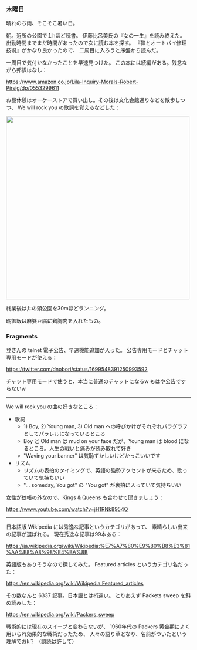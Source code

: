 ### 木曜日

晴れのち雨、そこそこ暑い日。

朝。近所の公園で１hほど読書。
伊藤比呂美氏の『女の一生』を読み終えた。
出勤時間までまだ時間があったので次に読む本を探す。
『禅とオートバイ修理技術』がかなり良かったので、
二周目に入ろうと序盤から読んだ。

一周目で気付かなかったことを早速見つけた。
この本には続編がある。残念ながら邦訳はなし：

https://www.amazon.co.jp/Lila-Inquiry-Morals-Robert-Pirsig/dp/0553299611

お昼休憩はオーケーストアで買い出し。その後は文化会館通りなどを散歩しつつ、
We will rock you の歌詞を覚えるなどした：

<img src="https://i.imgur.com/tHZKady.jpg" width="500">

終業後は井の頭公園を30mほどランニング。

晩御飯は麻婆豆腐に鶏胸肉を入れたもの。

### Fragments

登さんの telnet 電子公告、早速機能追加が入った。
公告専用モードとチャット専用モードが使える：

https://twitter.com/dnobori/status/1699548391250993592

チャット専用モードで使うと、本当に普通のチャットになるw
もはや公告ですらないw

---

We will rock you の曲の好きなところ：

- 歌詞
    - 1\) Boy, 2\) Young man, 3\) Old man への呼びかけがそれぞれパラグラフとしてパラレルになっているところ
    - Boy と Old man は mud on your face だが、Young man は blood になるところ。人生の戦いと痛みが読み取れて好き
    - "Waving your banner" は気恥ずかしいけどかっこいいです
- リズム
    - リズムの表拍のタイミングで、英語の強勢アクセントが来るため、歌っていて気持ちいい
    - "... someday, You got" の "You got" が裏拍に入っていて気持ちいい

女性が蚊帳の外なので、Kings & Queens も合わせて聞きましょう：

https://www.youtube.com/watch?v=jH1RNk8954Q

---

日本語版 Wikipedia には秀逸な記事というカテゴリがあって、
素晴らしい出来の記事が選ばれる。
現在秀逸な記事は99本ある：

https://ja.wikipedia.org/wiki/Wikipedia:%E7%A7%80%E9%80%B8%E3%81%AA%E8%A8%98%E4%BA%8B

英語版もありそうなので探してみた。
Featured articles というカテゴリ名だった：

https://en.wikipedia.org/wiki/Wikipedia:Featured_articles

その数なんと 6337 記事。日本語とは桁違い。
とりあえず Packets sweep を斜め読みした：

https://en.wikipedia.org/wiki/Packers_sweep

戦術的には現在のスイープと変わらないが、
1960年代の Packers 黄金期によく用いられ効果的な戦術だったため、
人々の語り草となり、名前がついたという理解でおk？
（誤読は許して）
